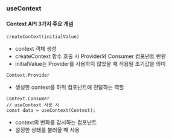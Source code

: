 ### useContext

#### Context API 3가지 주요 개념
```
createContext(initialValue)
```
- context 객체 생성
- createContext 함수 호출 시 Provider와 Consumer 컴포넌트 반환
- initialValue는 Provider를 사용하지 않았을 때 적용될 초기값을 의미

```
Context.Provider
```
- 생성한 context를 하위 컴포넌트에 전달하는 역할

```
Context.Consumer
// useContext 사용 시
const data = useContext(Context);
```
- context의 변화를 감시하는 컴포넌트
- 설정한 상태를 불러올 때 사용
